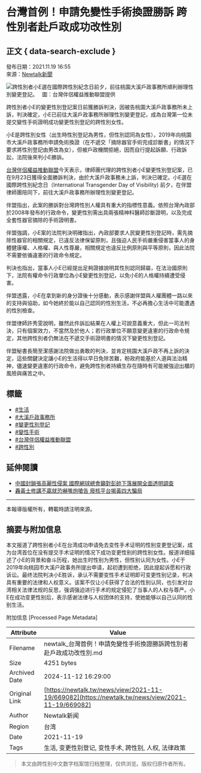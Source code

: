 # 台灣首例！申請免變性手術換證勝訴 跨性別者赴戶政成功改性別

## 正文 { data-search-exclude }


發布日期：2021.11.19 16:55  
來源：[Newtalk新聞](https://newtalk.tw/news/view/2021-11-19/669082)

![跨性別者小E選在國際跨性別紀念日前夕，前往桃園大溪戶政事務所順利辦理性別變更登記。   圖：台灣伴侶權益推動聯盟提供](https://images.newtalk.tw/resize_action2/800/album/news/670/619764d0574c7.jpg)

跨性別者小E的變更性別登記案日前獲勝訴判決，因被告桃園大溪戶政事務所未上訴，判決確定，小E已前往大溪戶政事務所辦理性別變更登記，成為台灣第一位未提交變性手術證明成功變更性別登記的跨性別女性。

小E是跨性別女性（出生時性別登記為男性，但性別認同為女性），2019年向桃園市大溪戶政事務所申請免術換證（在不遞交「摘除器官手術完成診斷書」的情況下要求將性別登記由男改為女），但被戶政機關拒絕，因而自行提起訴願、行政訴訟，法院後來判小E勝訴。

[台灣伴侶權益推動聯盟](https://newtalk.tw/search?q=台灣伴侶權益推動聯盟)今天表示，律師團代理的跨性別者小E變更性別登記案，已在9月23日獲得全面勝訴判決，由於大溪戶政事務未上訴，判決已確定。小E選在國際跨性別紀念日（International Transgender Day of Visibility) 前夕，在伴盟律師團陪同下，前往大溪戶政事務所辦理性別變更登記。

伴盟指出，此案的勝訴對台灣跨性別人權具有重大的指標性意義。依照台灣內政部於2008年發布的行政命令，變更性別需出具兩張精神科醫師診斷證明，以及完成全套性器官摘除的手術證明書。

伴盟強調，小E案的法院判決明確指出，內政部要求人民變更性別登記時，需先摘除性器官的相關規定，已違反法律保留原則，且強迫人民手術嚴重侵害當事人的身體健康權、人格權、與人性尊嚴，相關規定也違反比例原則與平等原則，因此法院不需要依循違憲的行政命令規定。

判決也指出，當事人小E已經提出足夠證據說明其性別認同歸屬，在法治國原則下，法院有權命令行政單位為小E變更性別登記，以免小E的人格權持續遭受侵害。

伴盟透露，小E在拿到新的身分證後十分感動，表示感謝伴盟與人權團體一路以來的支持與協助，如今她終於能以自己認同的性別生活，不必再擔心生活中可能遭遇的性別檢查。

伴盟律師許秀雯說明，雖然此件訴訟結果在人權上可說意義重大，但此一司法判決，只有個案效力，不當然及於他人；若行政單位不願意變更違憲的行政命令規定，其他跨性別者仍無法在不遞交手術證明書的情況下變更性別登記。

伴盟秘書長簡至潔感謝法院做出勇敢的判決，並肯定桃園大溪戶政不再上訴的決定，這些關鍵決定讓小E的生活得以早日免除苦難，盼政府能基於人道與法治精神，儘速變更違憲的行政命令，避免跨性別者持續生存在隨時有可能被強迫出櫃的風險與痛苦之中。

## 標籤
- [#生活](https://newtalk.tw/news/subcategory/5/%E7%94%9F%E6%B4%BB)
- [#大溪戶政事務所](https://newtalk.tw/search?q=%E5%A4%A7%E6%BA%AA%E6%88%B6%E6%94%BF%E4%BA%8B%E5%8B%99%E6%89%80&type=tab)
- [#變更性別登記](https://newtalk.tw/search?q=%E8%AE%8A%E6%9B%B4%E6%80%A7%E5%88%A5%E7%99%BB%E8%A8%98&type=tab)
- [#變性手術](https://newtalk.tw/search?q=%E8%AE%8A%E6%80%A7%E6%89%8B%E8%A1%93&type=tab)
- [#台灣伴侶權益推動聯盟](https://newtalk.tw/search?q=%E5%8F%B0%E7%81%A3%E4%BC%B4%E4%BE%B6%E6%AC%8A%E7%9B%8A%E6%8E%A8%E5%8B%95%E8%81%AF%E7%9B%9F&type=tab)
- [#跨性別](https://newtalk.tw/search?q=%E8%B7%A8%E6%80%A7%E5%88%A5&type=tab)

## 延伸閱讀
- [中國封鎖張高麗性侵案 國際網球總會籲對彭帥下落展開全面透明調查](https://newtalk.tw/news/view/2021-11-19/668808)
- [轟黃士修講不贏就恐嚇嘴炮嗆告 廢核平台揭黃四大騙局](https://newtalk.tw/news/view/2021-11-19/668848)

----

本報導版權所有，轉載時請注明來源。

## 摘要与附加信息

<!-- tcd_abstract -->
本文报道了跨性别者小E在台湾成功申请免去变性手术证明的性别变更登记案，成为台湾首位在没有提交手术证明的情况下成功变更性别的跨性别女性。报道详细描述了小E的背景和奋斗历程，她出生时性别为男性，但性别认同为女性。小E于2019年向桃园市大溪户政事务所提出申请，起初遭到拒绝，因此提起诉愿和行政诉讼。最终法院判决小E胜诉，承认不需要变性手术证明即可变更性别记录，判决具有重要的法律和人权意义。该案不仅让小E获得了合法的性别认同，也引发对台湾相关法律法规的反思，强调强迫进行手术的规定侵犯了当事人的人权与尊严。小E在成功变更性别后，表示感谢法律与人权团体的支持，使她能够以自己认同的性别生活。
<!-- tcd_abstract_end -->

附加信息 [Processed Page Metadata]

| Attribute       | Value                                  |
|-----------------|----------------------------------------|
| Filename        | newtalk_台灣首例！申請免變性手術換證勝訴跨性別者赴戶政成功改性別.md                             |
| Size            | 4251 bytes                           |
| Archived Date   | 2024-11-12 16:29:00                             |
| Original Link   | [https://newtalk.tw/news/view/2021-11-19/669082](https://newtalk.tw/news/view/2021-11-19/669082)                       |
| Author          | Newtalk新闻                               |
| Region          | 台湾                               |
| Date            | 2021-11-19                                 |
| Tags            | 生活, 变更性别登记, 变性手术, 跨性别, 人权, 法律政策                                 |
>
> 本文由跨性别中文数字档案馆归档整理，仅供浏览。版权归原作者所有。
>